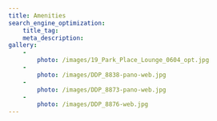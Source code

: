 ```yaml
---
title: Amenities
search_engine_optimization:
    title_tag:
    meta_description:
gallery:
    -
        photo: /images/19_Park_Place_Lounge_0604_opt.jpg
    -
        photo: /images/DDP_8838-pano-web.jpg
    -
        photo: /images/DDP_8873-pano-web.jpg
    -
        photo: /images/DDP_8876-web.jpg
---
```


